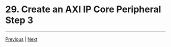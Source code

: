 # 29. Create an AXI IP Core Peripheral Step 3



---

[Previous](./28_Creating-an-AXI-IP-Core-Peripheral-Step-2.md) | [Next](./30_Customizing-IP-Cores.md)